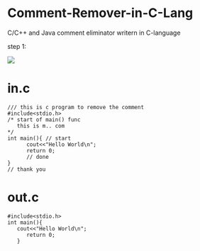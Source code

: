 # Comment-Remover-in-C-Lang
 C/C++ and Java comment eliminator writern in C-language

 step 1:
 
 ![](https://github.com/sutharp777/Comment-detector-and-Remover-in-C-Lang/blob/master/run.png)
 
 # in.c
 
    /// this is c program to remove the comment
    #include<stdio.h>
    /* start of main() func
       this is m.. com
    */
    int main(){	// start
	      cout<<"Hello World\n";
	      return 0;
	      // done 
    }
    // thank you
    
    
  # out.c
  
    #include<stdio.h>
    int main(){
       cout<<"Hello World\n";
	      return 0;
	   }
